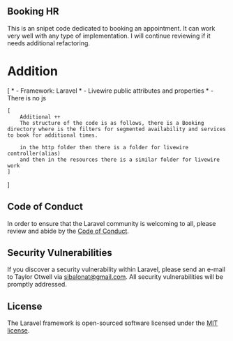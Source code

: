 
## Booking HR

This is an snipet code dedicated to booking an appointment. It can work very well with any type of implementation. I will continue reviewing if it needs additional refactoring.

# Addition
[ 
    * - Framework: Laravel
    * - Livewire public attributes and properties
    * - There is no js
    
    
    [
        Additional ++
        The structure of the code is as follows, there is a Booking directory where is the filters for segmented availability and services to book for additional times. 
        
        in the http folder then there is a folder for livewire controller(alias)
        and then in the resources there is a similar folder for livewire work
    ]
]


## Code of Conduct

In order to ensure that the Laravel community is welcoming to all, please review and abide by the [Code of Conduct](https://laravel.com/docs/contributions#code-of-conduct).

## Security Vulnerabilities

If you discover a security vulnerability within Laravel, please send an e-mail to Taylor Otwell via [sibalonat@gmail.com](mailto:sibalonat@gmail.com). All security vulnerabilities will be promptly addressed.

## License

The Laravel framework is open-sourced software licensed under the [MIT license](https://opensource.org/licenses/MIT).

